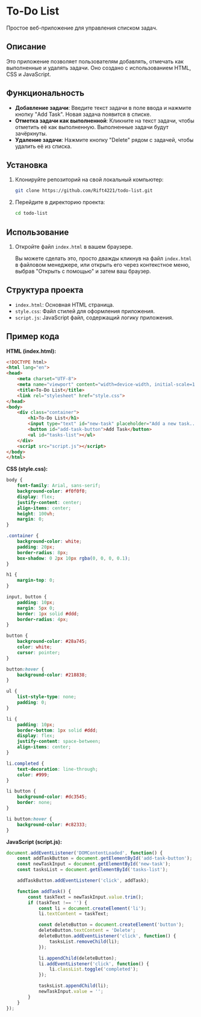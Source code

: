 # To-Do List

Простое веб-приложение для управления списком задач.

## Описание

Это приложение позволяет пользователям добавлять, отмечать как выполненные и удалять задачи. Оно создано с использованием HTML, CSS и JavaScript.

## Функциональность

- **Добавление задачи**: Введите текст задачи в поле ввода и нажмите кнопку "Add Task". Новая задача появится в списке.
- **Отметка задачи как выполненной**: Кликните на текст задачи, чтобы отметить её как выполненную. Выполненные задачи будут зачёркнуты.
- **Удаление задачи**: Нажмите кнопку "Delete" рядом с задачей, чтобы удалить её из списка.

## Установка

1. Клонируйте репозиторий на свой локальный компьютер:

    ```sh
    git clone https://github.com/Rift4221/todo-list.git
    ```

2. Перейдите в директорию проекта:

    ```sh
    cd todo-list
    ```

## Использование

1. Откройте файл `index.html` в вашем браузере.

    Вы можете сделать это, просто дважды кликнув на файл `index.html` в файловом менеджере, или открыть его через контекстное меню, выбрав "Открыть с помощью" и затем ваш браузер.

## Структура проекта

- `index.html`: Основная HTML страница.
- `style.css`: Файл стилей для оформления приложения.
- `script.js`: JavaScript файл, содержащий логику приложения.

## Пример кода

**HTML (index.html):**

```html
<!DOCTYPE html>
<html lang="en">
<head>
    <meta charset="UTF-8">
    <meta name="viewport" content="width=device-width, initial-scale=1.0">
    <title>To-Do List</title>
    <link rel="stylesheet" href="style.css">
</head>
<body>
    <div class="container">
        <h1>To-Do List</h1>
        <input type="text" id="new-task" placeholder="Add a new task...">
        <button id="add-task-button">Add Task</button>
        <ul id="tasks-list"></ul>
    </div>
    <script src="script.js"></script>
</body>
</html>
```

**CSS (style.css):**

```css
body {
    font-family: Arial, sans-serif;
    background-color: #f0f0f0;
    display: flex;
    justify-content: center;
    align-items: center;
    height: 100vh;
    margin: 0;
}

.container {
    background-color: white;
    padding: 20px;
    border-radius: 8px;
    box-shadow: 0 2px 10px rgba(0, 0, 0, 0.1);
}

h1 {
    margin-top: 0;
}

input, button {
    padding: 10px;
    margin: 5px 0;
    border: 1px solid #ddd;
    border-radius: 4px;
}

button {
    background-color: #28a745;
    color: white;
    cursor: pointer;
}

button:hover {
    background-color: #218838;
}

ul {
    list-style-type: none;
    padding: 0;
}

li {
    padding: 10px;
    border-bottom: 1px solid #ddd;
    display: flex;
    justify-content: space-between;
    align-items: center;
}

li.completed {
    text-decoration: line-through;
    color: #999;
}

li button {
    background-color: #dc3545;
    border: none;
}

li button:hover {
    background-color: #c82333;
}
```

**JavaScript (script.js):**

```js
document.addEventListener('DOMContentLoaded', function() {
    const addTaskButton = document.getElementById('add-task-button');
    const newTaskInput = document.getElementById('new-task');
    const tasksList = document.getElementById('tasks-list');

    addTaskButton.addEventListener('click', addTask);

    function addTask() {
        const taskText = newTaskInput.value.trim();
        if (taskText !== '') {
            const li = document.createElement('li');
            li.textContent = taskText;

            const deleteButton = document.createElement('button');
            deleteButton.textContent = 'Delete';
            deleteButton.addEventListener('click', function() {
                tasksList.removeChild(li);
            });

            li.appendChild(deleteButton);
            li.addEventListener('click', function() {
                li.classList.toggle('completed');
            });

            tasksList.appendChild(li);
            newTaskInput.value = '';
        }
    }
});
```
